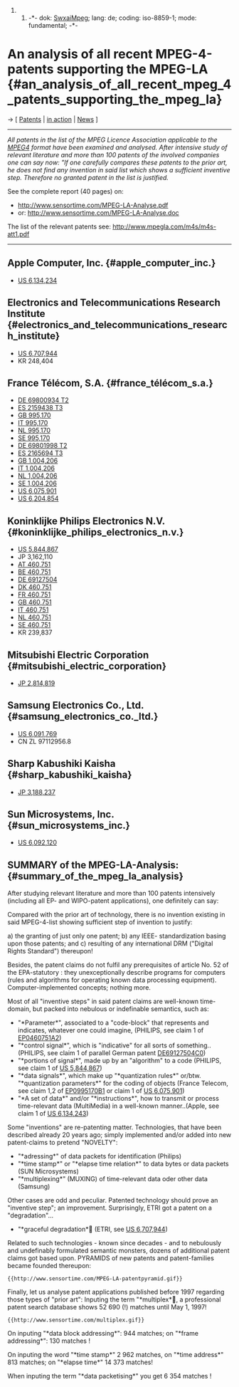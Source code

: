 1.  1.  -\*- dok: [SwxaiMpeg](SwxaiMpeg "wikilink"); lang: de; coding:
        iso-8859-1; mode: fundamental; -\*-

# An analysis of all recent MPEG-4-patents supporting the MPEG-LA {#an_analysis_of_all_recent_mpeg_4_patents_supporting_the_mpeg_la}

-\> \[ [ Patents](SwpatpiktaEn "wikilink") \| [ in
action](SwpikxraniEn "wikilink") \| [ News](SwpatcninoEn "wikilink") \]

------------------------------------------------------------------------

*All patents in the list of the MPEG Licence Association applicable to
the [MPEG4](MPEG4 "wikilink") format have been examined and analysed.
After intensive study of relevant literature and more than 100 patents
of the involved companies one can say now: \"If one carefully compares
these patents to the prior art, he does not find any invention in said
list which shows a sufficient inventive step. Therefore no granted
patent in the list is justified.*

See the complete report (40 pages) on:

-   <http://www.sensortime.com/MPEG-LA-Analyse.pdf>
-   or: <http://www.sensortime.com/MPEG-LA-Analyse.doc>

The list of the relevant patents see:
<http://www.mpegla.com/m4s/m4s-att1.pdf>

------------------------------------------------------------------------

## Apple Computer, Inc. {#apple_computer_inc.}

-   [US
    6,134,234](http://www.sensortime.com/US6134243_Apple.pdf "wikilink")

## Electronics and Telecommunications Research Institute {#electronics_and_telecommunications_research_institute}

-   [US
    6,707,944](http://www.sensortime.com/US6707944_ETRI.pdf "wikilink")
-   KR 248,404

## France Télécom, S.A. {#france_télécom_s.a.}

-   [DE 69800934
    T2](http://www.sensortime.com/DE069800934_France_Telecom.pdf "wikilink")
-   [ES 2159438
    T3](http://www.sensortime.com/EP0995170B1_France_Telecom.pdf "wikilink")
-   [GB
    995,170](http://www.sensortime.com/EP0995170B1_France_Telecom.pdf "wikilink")
-   [IT
    995,170](http://www.sensortime.com/EP0995170B1_France_Telecom.pdf "wikilink")
-   [NL
    995,170](http://www.sensortime.com/EP0995170B1_France_Telecom.pdf "wikilink")
-   [SE
    995,170](http://www.sensortime.com/EP0995170B1_France_Telecom.pdf "wikilink")
-   [DE 69801998
    T2](http://www.sensortime.com/DE69801998C0_France_Telecom.pdf "wikilink")
-   [ES 2165694
    T3](http://www.sensortime.com/WO0034912A1_France_Telecom.pdf "wikilink")
-   [GB
    1,004,206](http://www.sensortime.com/WO0034912A1_France_Telecom.pdf "wikilink")
-   [IT
    1,004,206](http://www.sensortime.com/WO0034912A1_France_Telecom.pdf "wikilink")
-   [NL
    1,004,206](http://www.sensortime.com/WO0034912A1_France_Telecom.pdf "wikilink")
-   [SE
    1,004,206](http://www.sensortime.com/WO0034912A1_France_Telecom.pdf "wikilink")
-   [US
    6,075,901](http://www.sensortime.com/US6075901_France_Telecom.pdf "wikilink")
-   [US
    6,204,854](http://www.sensortime.com/US6075901_France_Telecom.pdf "wikilink")

## Koninklijke Philips Electronics N.V. {#koninklijke_philips_electronics_n.v.}

-   [US
    5,844,867](http://www.sensortime.com/US05844867_Philips.pdf "wikilink")
-   JP 3,162,110
-   [AT
    460,751](http://www.sensortime.com/EP0460751B2_Philips.pdf "wikilink")
-   [BE
    460,751](http://www.sensortime.com/EP0460751B2_Philips.pdf "wikilink")
-   [DE
    69127504](http://www.sensortime.com/DE69127504C0_Philips.pdf "wikilink")
-   [DK
    460,751](http://www.sensortime.com/EP0460751B2_Philips.pdf "wikilink")
-   [FR
    460,751](http://www.sensortime.com/EP0460751B2_Philips.pdf "wikilink")
-   [GB
    460,751](http://www.sensortime.com/EP0460751B2_Philips.pdf "wikilink")
-   [IT
    460,751](http://www.sensortime.com/EP0460751B2_Philips.pdf "wikilink")
-   [NL
    460,751](http://www.sensortime.com/EP0460751B2_Philips.pdf "wikilink")
-   [SE
    460,751](http://www.sensortime.com/EP0460751B2_Philips.pdf "wikilink")
-   KR 239,837

## Mitsubishi Electric Corporation {#mitsubishi_electric_corporation}

-   [JP
    2,814,819](http://www.sensortime.com/JP05236009A2_Mitsubishi.doc "wikilink")

## Samsung Electronics Co., Ltd. {#samsung_electronics_co._ltd.}

-   [US
    6,091,769](http://www.sensortime.com/US6091769_Samsung.pdf "wikilink")
-   CN ZL 97112956.8

## Sharp Kabushiki Kaisha {#sharp_kabushiki_kaisha}

-   [JP
    3,188,237](http://www.sensortime.com/JP11122497A2_Sharp.doc "wikilink")

## Sun Microsystems, Inc. {#sun_microsystems_inc.}

-   [US
    6,092,120](http://www.sensortime.com/US6092120_SUN.pdf "wikilink")

## SUMMARY of the MPEG-LA-Analysis: {#summary_of_the_mpeg_la_analysis}

After studying relevant literature and more than 100 patents intensively
(including all EP- and WIPO-patent applications), one definitely can
say:

Compared with the prior art of technology, there is no invention
existing in said MPEG-4-list showing sufficient step of invention to
justify:

a\) the granting of just only one patent; b) any IEEE- standardization
basing upon those patents; and c) resulting of any international DRM
(\"Digital Rights Standard\") thereupon!

Besides, the patent claims do not fulfil any prerequisites of article
No. 52 of the EPA-statutory : they unexceptionally describe programs for
computers (rules and algorithms for operating known data processing
equipment). Computer-implemented concepts; nothing more.

Most of all \"inventive steps\" in said patent claims are well-known
time-domain, but packed into nebulous or indefinable semantics, such as:

-   \"\*Parameter\*\", associated to a \"code-block\" that represents
    and indicates, whatever one could imagine, (PHILIPS, see claim 1 of
    [EP0460751A2](http://www.sensortime.com/EP0460751A2_Philips.pdf "wikilink"))
-   \"\*control signal\*\", which is \"indicative\" for all sorts of
    something.. (PHILIPS, see claim 1 of parallel German patent
    [DE69127504C0](http://www.sensortime.com/DE69127504C0_Philips.pdf "wikilink"))
-   \"\*portions of signal\*\", made up by an \"algorithm\" to a code
    (PHILIPS, see claim 1 of [US
    5,844,867](http://www.sensortime.com/US05844867_Philips.pdf "wikilink"))
-   \"\*data signals\*\", which make up \"\*quantization rules\*\"
    or/btw. \"\*quantization parameters\*\" for the coding of objects
    (France Telecom, see claim 1,2 of
    [EP0995170B1](http://www.sensortime.com/EP0995170B1_France_Telecom.pdf "wikilink")
    or claim 1 of [US
    6,075,901](http://www.sensortime.com/US6075901_France_Telecom.pdf "wikilink"))
-   \"\*A set of data\*\" and/or \"\*instructions\*\", how to transmit
    or process time-relevant data (MultiMedia) in a well-known
    manner..(Apple, see claim 1 of [US
    6,134,243](http://www.sensortime.com/US6134243_Apple.pdf "wikilink"))

Some \"inventions\" are re-patenting matter. Technologies, that have
been described already 20 years ago; simply implemented and/or added
into new patent-claims to pretend \"NOVELTY\":

-   \"\*adressing\*\" of data packets for identification (Philips)
-   \"\*time stamp\*\" or \"\*elapse time relation\*\" to data bytes or
    data packets (SUN Microsystems)
-   \"\*multiplexing\*\" (MUXING) of time-relevant data oder other data
    (Samsung)

Other cases are odd and peculiar. Patented technology should prove an
\"inventive step\"; an improvement. Surprisingly, ETRI got a patent on a
\"degradation\"\...

-   \"\*graceful degradation\* (ETRI, see [US
    6,707,944](http://www.sensortime.com/US6707944_ETRI.pdf "wikilink"))

Related to such technologies - known since decades - and to nebulously
and undefinably formulated semantic monsters, dozens of additional
patent claims got based upon. PYRAMIDS of new patents and
patent-families became founded thereupon:

```{=mediawiki}
{{http://www.sensortime.com/MPEG-LA-patentpyramid.gif}}
```
Finally, let us analyse patent applications published before 1997
regarding those types of \"prior art\": Inputing the term
\"\*multiplex\*, a professional patent search database shows 52 690 (!)
matches until May 1, 1997!

```{=mediawiki}
{{http://www.sensortime.com/multiplex.gif}}
```
On inputing \"\*data block addressing\*\": 944 matches; on \"\*frame
addressing\*\": 130 matches !

On inputing the word \"\*time stamp\*\" 2 962 matches, on \"\*time
address\*\" 813 matches; on \"\*elapse time\*\" 14 373 matches!

When inputing the term \"\*data packetising\*\" you get 6 354 matches !

